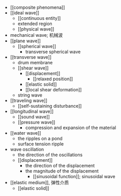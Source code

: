 - [[composite phenomena]]
- [[ideal wave]]
    - [[continuous entity]]
    - extended region
    - [[physical wave]]
- mechanical wave; 机械波
- [[plane wave]]
    - [[spherical wave]]
        - transverse spherical wave
- [[transverse wave]]
    - drum membrane
    - [[shear wave]]
        - [[displacement]]
            - [[relaxed position]]
        - [[elastic solid]]
        - [[local shear deformation]]
    - string wave
- [[traveling wave]]
    - [[self-sustaining disturbance]]
- [[longitudinal wave]]
    - [[sound wave]]
    - [[pressure wave]]
        - compression and expansion of the material
- [[water wave]]
    - the ripples on a pond
    - surface tension ripple
- wave oscillation
    - the direction of the oscillations
    - [[displacement]]
        - the direction of the displacement
        - the magnitude of the displacement
            - [[sinusoidal function]]; sinusoidal wave
- [[elastic medium]], 弹性介质
    - [[elastic solid]]
